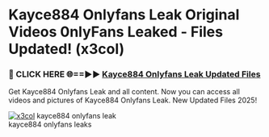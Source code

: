 # Kayce884 Onlyfans Leak Original Videos 0nlyFans Leaked - Files Updated! (x3col)

<h3>🔴 CLICK HERE 🌐==►► <a href="https://best4dudes.click/HH4t6V" rel="nofollow">Kayce884 Onlyfans Leak Updated Files</a></h3>

Get Kayce884 Onlyfans Leak and all content. Now you can access all videos and pictures of Kayce884 Onlyfans Leak. New Updated Files 2025!

[![x3col](https://github.com/user-attachments/assets/8c521d6e-e6e3-4a75-9320-d58ab9d79d5b)](https://best4dudes.click/HH4t6V)
kayce884 onlyfans leak<br>
kayce884 onlyfans leaks